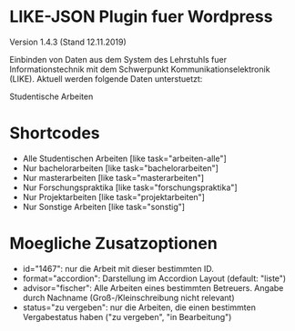 LIKE-JSON Plugin fuer Wordpress
=========
Version 1.4.3 (Stand 12.11.2019)

Einbinden von Daten aus dem System des Lehrstuhls fuer Informationstechnik mit dem Schwerpunkt Kommunikationselektronik (LIKE).
Aktuell werden folgende Daten unterstuetzt:

Studentische Arbeiten


Shortcodes
==========

 - Alle Studentischen Arbeiten
   [like task="arbeiten-alle"]		
 - Nur bachelorarbeiten 
   [like task="bachelorarbeiten"]
 - Nur masterarbeiten 
   [like task="masterarbeiten"]
 - Nur Forschungspraktika 
   [like task="forschungspraktika"]
 - Nur Projektarbeiten 
   [like task="projektarbeiten"]  
  - Nur Sonstige Arbeiten 
   [like task="sonstig"]    
   
Moegliche Zusatzoptionen
==========
  - id="1467": nur die Arbeit mit dieser bestimmten ID.
  - format="accordion": Darstellung im Accordion Layout (default: "liste")
  - advisor="fischer": Alle Arbeiten eines bestimmten Betreuers. Angabe durch Nachname (Groß-/Kleinschreibung nicht relevant)
  - status="zu vergeben": nur die Arbeiten, die einen bestimmten Vergabestatus haben ("zu vergeben", "in Bearbeitung")
   
